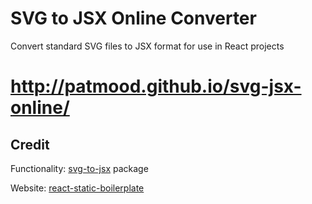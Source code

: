 # SVG to JSX Online Converter

Convert standard SVG files to JSX format for use in React projects

# http://patmood.github.io/svg-jsx-online/

## Credit

Functionality: [svg-to-jsx](https://github.com/janjakubnanista/svg-to-jsx) package

Website: [react-static-boilerplate](https://github.com/koistya/react-static-boilerplate)

